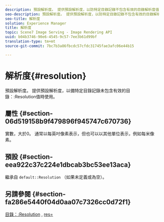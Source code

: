 ```yaml
---
description: 預設解析度。 提供預設解析度，以防特定目錄記錄不包含有效的目錄解析度值。
seo-description: 預設解析度。 提供預設解析度，以防特定目錄記錄不包含有效的目錄解析度值。
seo-title: 解析度
solution: Experience Manager
title: 解析度
topic: Scene7 Image Serving - Image Rendering API
uuid: b04b3746-90e6-4545-9c57-7ee3b61d99bf
translation-type: tm+mt
source-git-commit: 7bc7b3a86fbcdc57cfdc31745fae3afc06e44b15

---
```



# 解析度{#resolution}

預設解析度。 提供預設解析度，以備特定目錄記錄未包含有效的目錄：:Resolution值時使用。

## 屬性 {#section-06d519158b9f479896f945747c670736}

實數，大於0。 通常以每英吋像素表示，但也可以以其他單位表示，例如每米像素。

## 預設 {#section-eea922c37c224e1dbcab3bc53ee13aca}

繼承自 `default::Resolution` （如果未定義或為空）。

## 另請參閱 {#section-fa286e5440f04d0aa07c7326cc0d72f1}

[目錄：:Resolution](../../../../../ir-api/material-cat/image-rendering-api-ref/c-ir-material-catalog/c-ir-material-data-reference/r-ir-resolution-dataref.md#reference-6a2d64c2d72b438fade58a3391569da7) , [res=](../../../../../ir-api/http-protocol/image-rendering-api-ref/c-ir-http-protocol-ref/c-ir-http-protocol-command-reference/r-ir-res.md#reference-0ad9de8887144c83a6db97b4994f7c04)
